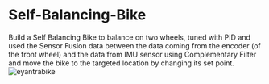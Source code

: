 # Self-Balancing-Bike
Build a Self Balancing Bike to balance on two wheels, tuned with PID and used the Sensor Fusion data between the data coming from the encoder (of the front wheel) and the data from IMU sensor using Complementary Filter and move the bike to the targeted location by changing its set point.
![eyantrabike](https://github.com/user-attachments/assets/9ad11760-ab40-4ca1-a35b-11ce0d85a291)
